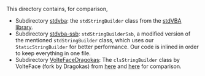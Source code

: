 This directory contains, for comparison,

* Subdirectory [stdvba](./stdvba): the `stdStringBuilder` class from the [stdVBA library](https://github.com/sancarn/stdVBA).
* Subdirectory [stdvba-ssb](./stdvba-ssb): `stdStringBuilderSsb`, a modified version of the mentioned `stdStringBuilder` class, which uses our `StaticStringBuilder` for better performance. Our code is inlined in order to keep everything in one file.
* Subdirectory [VolteFaceDragokas](./VolteFaceDragokas): The `clsStringBuilder` class by VolteFace (fork by Dragokas) from [here](https://www.vbforums.com/showthread.php?847365-VB6-StringBuilder-Fast-string-concatenation) and [here](https://www.vbforums.com/showthread.php?847365-VB6-StringBuilder-Fast-string-concatenation) for comparison.